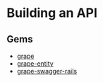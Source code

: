 # Building an API

## Gems

- [grape](https://github.com/ruby-grape/grape)
- [grape-entity](https://github.com/ruby-grape/grape-entity)
- [grape-swagger-rails](https://github.com/ruby-grape/grape-swagger-rails)
